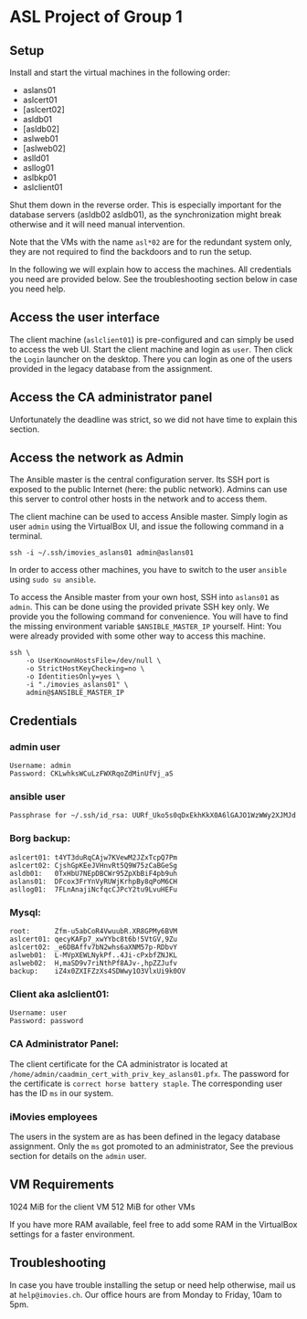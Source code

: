# ASL Project of Group 1

## Setup
Install and start the virtual machines in the following order:
* aslans01
* aslcert01
* [aslcert02]
* asldb01
* [asldb02]
* aslweb01
* [aslweb02]
* aslld01
* asllog01
* aslbkp01
* aslclient01

Shut them down in the reverse order. This is especially important for the
database servers (asldb02 asldb01), as the synchronization might break
otherwise and it will need manual intervention.

Note that the VMs with the name `asl*02` are for the redundant system only, they are not required to
find the backdoors and to run the setup.

In the following we will explain how to access the machines.
All credentials you need are provided below.
See the troubleshooting section below in case you need help.

## Access the user interface

The client machine (`aslclient01`) is pre-configured and can simply be used to access the web UI.
Start the client machine and login as `user`.
Then click the `Login` launcher on the desktop.
There you can login as one of the users provided in the legacy database from the assignment.

## Access the CA administrator panel

Unfortunately the deadline was strict, so we did not have time to explain this section.

## Access the network as Admin

The Ansible master is the central configuration server.
Its SSH port is exposed to the public Internet (here: the public network).
Admins can use this server to control other hosts in the network and to access them.

The client machine can be used to access Ansible master.
Simply login as user `admin` using the VirtualBox UI, and issue the following command in a terminal.

```
ssh -i ~/.ssh/imovies_aslans01 admin@aslans01
```

In order to access other machines, you have to switch to the user `ansible` using `sudo su ansible`.

To access the Ansible master from your own host, SSH into `aslans01` as `admin`.
This can be done using the provided private SSH key only.
We provide you the following command for convenience.
You will have to find the missing environment variable `$ANSIBLE_MASTER_IP` yourself.
Hint: You were already provided with some other way to access this machine.

```
ssh \
	-o UserKnownHostsFile=/dev/null \
	-o StrictHostKeyChecking=no \
	-o IdentitiesOnly=yes \
	-i "./imovies_aslans01" \
	admin@$ANSIBLE_MASTER_IP
```

## Credentials

### admin user
```
Username: admin
Password: CKLwhksWCuLzFWXRqoZdMinUfVj_aS
```

### ansible user
```
Passphrase for ~/.ssh/id_rsa: UURf_Uko5s0qDxEkhKkX0A6lGAJO1WzWWy2XJMJd
```

### Borg backup:
```
aslcert01: t4YT3duRqCAjw7KVewM2JZxTcpQ7Pm
aslcert02: CjshGpKEeJVHnvRt5Q9W75zCaBGeSg
asldb01:   0TxHbU7NEpDBCWr95ZpXbBiF4pb9uh
aslans01:  DFcox3FrYnVyRUWjKrhpBy8qPoM6CH
asllog01:  7FLnAnajiNcfqcCJPcY2tu9LvuHEFu
```

### Mysql:
```
root:      Zfm-u5abCoR4VwuubR.XR8GPMy6BVM
aslcert01: qecyKAFp7_xwYYbc8t6b!5VtGV,9Zu
aslcert02: _e6DBAffv7bN2whs6aXNM57p-RDbvY
aslweb01:  L-MVpXEWLNykPf..4Ji-cPxbfZNJKL
aslweb02:  H,maSD9v7riNthPf8AJv-,hpZZJufv
backup:    iZ4x0ZXIFZzXs4SDWwy1O3VlxUi9k0OV
```

### Client aka aslclient01:
```
Username: user
Password: password
```

### CA Administrator Panel:

The client certificate for the CA administrator is located at `/home/admin/caadmin_cert_with_priv_key_aslans01.pfx`.
The password for the certificate is `correct horse battery staple`.
The corresponding user has the ID `ms` in our system.

### iMovies employees

The users in the system are as has been defined in the legacy database assignment.
Only the `ms` got promoted to an administrator,
See the previous section for details on the `admin` user.

## VM Requirements

1024 MiB for the client VM
512 MiB for other VMs

If you have more RAM available, feel free to add some RAM in the VirtualBox settings for a faster environment.

## Troubleshooting

In case you have trouble installing the setup or need help otherwise, mail us at `help@imovies.ch`.
Our office hours are from Monday to Friday, 10am to 5pm.
